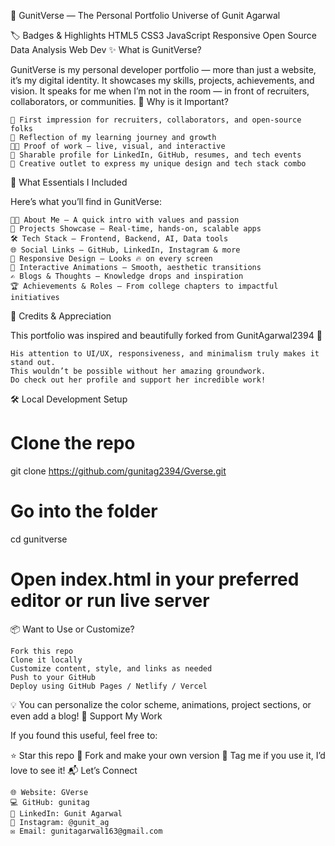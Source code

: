 🚀 GunitVerse — The Personal Portfolio Universe of Gunit Agarwal

🏷️ Badges & Highlights
HTML5 CSS3 JavaScript Responsive Open Source Data Analysis Web Dev
✨ What is GunitVerse?

GunitVerse is my personal developer portfolio — more than just a website, it’s my digital identity. It showcases my skills, projects, achievements, and vision. It speaks for me when I’m not in the room — in front of recruiters, collaborators, or communities.
🚀 Why is it Important?

    📌 First impression for recruiters, collaborators, and open-source folks
    🧠 Reflection of my learning journey and growth
    🧑‍💻 Proof of work – live, visual, and interactive
    🔄 Sharable profile for LinkedIn, GitHub, resumes, and tech events
    🎨 Creative outlet to express my unique design and tech stack combo

🧩 What Essentials I Included

Here’s what you’ll find in GunitVerse:

    👨‍💻 About Me – A quick intro with values and passion
    💼 Projects Showcase – Real-time, hands-on, scalable apps
    🛠️ Tech Stack – Frontend, Backend, AI, Data tools
    🌐 Social Links – GitHub, LinkedIn, Instagram & more
    📱 Responsive Design – Looks 🔥 on every screen
    🎨 Interactive Animations – Smooth, aesthetic transitions
    ✍️ Blogs & Thoughts – Knowledge drops and inspiration
    🏆 Achievements & Roles – From college chapters to impactful initiatives

🙏 Credits & Appreciation

This portfolio was inspired and beautifully forked from GunitAgarwal2394 💖

    His attention to UI/UX, responsiveness, and minimalism truly makes it stand out.
    This wouldn’t be possible without her amazing groundwork.
    Do check out her profile and support her incredible work!

🛠️ Local Development Setup

# Clone the repo
git clone https://github.com/gunitag2394/Gverse.git

# Go into the folder
cd gunitverse

# Open index.html in your preferred editor or run live server

📦 Want to Use or Customize?

    Fork this repo
    Clone it locally
    Customize content, style, and links as needed
    Push to your GitHub
    Deploy using GitHub Pages / Netlify / Vercel

💡 You can personalize the color scheme, animations, project sections, or even add a blog!
🤍 Support My Work

If you found this useful, feel free to:

⭐️ Star this repo
🍴 Fork and make your own version
📣 Tag me if you use it, I’d love to see it!
📬 Let’s Connect

    🌐 Website: GVerse
    💻 GitHub: gunitag
    💼 LinkedIn: Gunit Agarwal
    📸 Instagram: @gunit_ag
    ✉️ Email: gunitagarwal163@gmail.com
